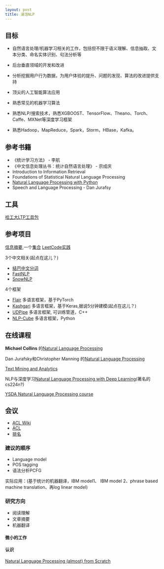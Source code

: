 ```yaml
---
layout: post
title: 浸泡NLP
---
```

## 目标
- 自然语言处理/机器学习相关的工作，包括但不限于语义理解、信息抽取、文本分类、命名实体识别、句法分析等
- 后台垂直领域的开发和改进
- 分析挖掘用户行为数据，为用户体验的提升、问题的发现、算法的改进提供支持
- 顶尖的人工智能算法应用

- 熟悉常见的机器学习算法
- 熟悉NLP/搜索技术，熟悉XGBOOST、TensorFlow、Theano、Torch、Caffe、MXNet等深度学习框架
- 熟悉Hadoop，MapReduce，Spark，Storm，HBase，Kafka。  


## 参考书籍
- 《统计学习方法》 - 李航  
- 《中文信息处理丛书：统计自然语言处理》 - 宗成庆  
- Introduction to Information Retrieval   
- Foundations of Statistical Natural Language Processing  
- [Natural Language Processing with Python](http://www.nltk.org/book/)  
- Speech and Language Processing - Dan Jurafsy

## 工具
[哈工大LTP工具包](https://github.com/HIT-SCIR/ltp)

## 参考项目
[信息摘要](https://github.com/harvardnlp/NAMAS),一个[集合](https://github.com/icoxfog417/awesome-text-summarization)
[LeetCode实践](https://leetcode.com/)

3个中文相关(起点在这儿？)
- [结巴中文分词](https://github.com/fxsjy/jieba)
- [FastNLP](https://github.com/fastnlp/fastNLP)
- [SnowNLP](https://github.com/isnowfy/snownlp)

4个框架  
- [Flair](https://github.com/zalandoresearch/flair) 多语言框架，基于PyTorch
- [Kashgari](https://github.com/BrikerMan/Kashgari) 多语言框架，基于Keras,据说5分钟建模(起点在这儿？)
- [UDPipe](https://github.com/ufal/udpipe) 多语言框架, 可训练管道，C++
- [NLP-Cube](https://github.com/adobe/NLP-Cube) 多语言框架，Python
## 在线课程
**Michael Collins** 的[Natural Language Processing ]()

Dan Jurafsky和Christopher Manning 的[Natural Language Processing](https://www.youtube.com/watch?v=3Dt_yh1mf_U&list=PLQiyVNMpDLKnZYBTUOlSI9mi9wAErFtFm)  

[Text Mining and Analytics](https://www.youtube.com/playlist?list=PLLssT5z_DsK8Xwnh_0bjN4KNT81bekvtt)  


NLP与深度学习[Natural Language Processing with Deep Learning](https://www.youtube.com/watch?v=OQQ-W_63UgQ)(著名的cs224n?)  

[YSDA Natural Language Processing course](https://github.com/yandexdataschool/nlp_course)

## 会议
- [ACL Wiki](https://aclweb.org/aclwiki/Main_Page)
- [ACL](http://www.aclweb.org/anthology/)
- [排名](https://scholar.google.ca/citations?view_op=top_venues&hl=en&vq=eng_computationallinguistics)


### 建议的顺序
 - Language model 
 - POS tagging
 - 语法分析PCFG
 
 实际应用：(基于统计的机器翻译，IBM model1、 IBM model 2、phrase based machine translation、再log linear model)

### 研究方向

  - 阅读理解
  - 文章摘要
  - 机器翻译
  
#### 微小的工作


#### 认识

[Natural Language Processing (almost) from Scratch](https://arxiv.org/pdf/1103.0398.pdf)

<!---
1.熟悉机器学习和深度学习算法，不求会，但是一定要会用。但是面试的时候要能掌握1-2个模型的算法原理，能把面试官讲明白，就可以了。
2.确定一个自然语言处理的研究方向，最好是那种比较重模型不重语言的，比如机器阅读理解，机器摘要等。在这里，我想说，其实对NLP的基本经典问题，知道即可，分词、parsing这些，如果不是特殊需要，看看了解一下就行了。尤其是那些公开课，我个人觉得没啥用，看看cs224n足够了。老旧的经典的了解即可，重点的是那些新的东西，一定要多看多想多做。平时要看开源的代码，最好follow一个state-of-the-art的工作，看着论文和代码从头到尾实现一下，受益匪浅。
3.多看文献，学会表达，如何把自己的东西讲的高大上，这点最重要，尤其是找工作。其实做的大多数东西，如果你真的去做，就会感觉很low，那么一定要学会如何讲的高大上。其实现在deep learning下，大家做的东西都差不多，往任务上堆模型。创新点，公说公有理，婆说婆有理，说到底就是那么点东西。
4.刷题，纯找工作用


--->


<!--- 

1、清洗数据，主要是格式抓换，编码转换。
2、文本分类，主要用fasttext。
3、关键词抽取，主要靠词库。
4、相似度排序，用word2vec。
5、上线，写完接口，然后发布soap服务。


1.各种数据处理，包括数据清洗和数据形式转换等，数据处理无止境，
2.文本分类。词分类，句子分类，段落分类，各种分类。方法不择手段，什么tf-idf、词向量、句子向量、规则学习。反正能把问题解决就行，方法粗暴一点脏一点是次要的。
3.实体识别，实体关系抽取。论文一抓一大把，真正用起来首先面临标记数据不足和具体任务的特殊标签集和要求，所以要先标记数据。数据标记完了也没时间实现那些花里胡哨的论文，直接拿开源跑一跑，结果差不多能用就行了。
4.论文也读，但是可操作的太少，偶尔实现一下论文里的方法，大多数时候都先找开源包。各种开源工具能用则用，力求多快好省地解决问题。

1、看论文，NLP能看的论文比较少，大多数论文没什么卵用

2、处理数据，文本数据噪声很多，需要进行文本归一化、query改写等等。

3、写模型，该模型，调参。

4、参与线上框架开发，一般就是写写c+

识库的构建，实体识别，实体关系抽取


1，纯工程能力。此能力包括但不限于 洗数据，挖数据，写规则，调包式模型实现，线上代码简洁性和效率。2，模型调参能力。此处和之前不一样的是，input是定的，假设数据已经洗好了，要实现模型了。feature engineering 或者 end2end的深度学习模型模型你能不能把效果调上去。无论是内部数据集还是公开的benchmark，能刷分绝对是一个必不可少的技能

1，造活儿能力。你必须承认基本所有大公司都是生产力过剩的，僧多粥少，清楚的活儿抢的都不行。如何能够另辟蹊径，看准技术能实现也有需求的活儿非常重要。2，做有影响力研究的能力。虽然论文已经越来越多了，但是中国做出有影响力的论文还很少。当然，有影响力的研究不光需要论文质量高，还需要后期宣传。3，分布式系统能力。NLP进入深度学习时代，突出一个数据量大，模型训练慢。无论是大规模word2vec ，seq2seq还是bert都需要系统能力。多机多卡了解一下。此处在说一下bert，此模型非常非常的强，基本是碾压的存在。某些奖金极高的AI比赛，稍微fine-tune一下中文的bert-base阅读理解就可以前几名，公开的benchmark各种被刷爆，内部的数据集也是很难幸免。近两个月，你要是说你能自己把bert训出来，绝对是核心竞争力。

--->


<!--- 


由于我工作时间不算长，跟上面的老兵比肯定是不行的，我就以小兵的角度抛砖引玉吧，谢邀。这里面的核心竞争力我个人感觉应该分为两类，一类是工作的竞争力，另一类是面试的竞争力。工作的竞争力：我觉得最重要的应该是业务问题抽象能力，比如抛出给你一个case你是不是能较快的从业务问题抽象成一个完整的数据清洗+模型选择+训练预测工程化+评测的体系。工业界（我暂指那些比较大的互联网公司，中国top20吧）追求的真不是kaggle那种“拼一枪”的思维，稳定性、时效性、ROI都是要考虑的，有些实习生进了大公司觉得“妈呀为什么大公司不用XX训练还要用我两年前的方法”，其实真的不是不能用，是真怕不稳定出故障啊。面试的竞争力：面试造核弹这个问题任何公司都有，主要就是看一下你知识天花板在哪里（而不是能力的天花板），这也是为什么学历会占据一定分量的原因，它代表你的学习能力。NLP面试竞争力我觉得主要是“懂得多”和“复现能力”两块：懂得的多就是你一定要跟踪学习最近的好论文，paperweekly推荐的那种就挺好的，没必要吃透，能写个综述就行了；复现能力主要指的是论文是否能有所产出，比如能不能复现个BERT（个人感觉能复现BERT的人现在公司基本都抢着要了...），或者解释一下BERT的原理并用一个开源包实现，里面有什么trick等等。      反而我觉得编程和工程能力并不是主要的考察对象，所以我一直都很反感追着白板编程不放的NLP面试官...如果你问我上面两个我应该更重视哪个呢？这个很难回答，不过我觉得后者更重要一些，因为前者不管你学习能力多么弱，还是可以明白的，但是后者真的很难做到，最起码大公司title不带“研究”俩字的95%都做不到，而现在的公司，不管规模大小都在争抢这5%的人
--->
